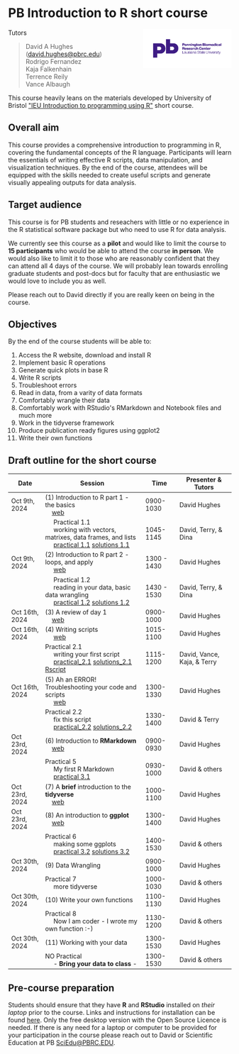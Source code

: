 # PB Introduction to R short course

<img src="images/PBRC_purple.png" alt="PB logo" width="200" style="float: right;"/>

Tutors

> David A Hughes (<david.hughes@pbrc.edu>)<br>
> Rodrigo Fernandez<br>
> Kaja Falkenhain<br>
> Terrence Reily<br>
> Vance Albaugh<br>

This course heavily leans on the materials developed by University of Bristol ["IEU Introduction to programming using R"](https://github.com/MRCIEU/introduction-to-r/tree/main) short course. 

## Overall aim

This course provides a comprehensive introduction to programming in R, covering the fundamental concepts of the R language. Participants will learn the essentials of writing effective R scripts, data manipulation, and visualization techniques. By the end of the course, attendees will be equipped with the skills needed to create useful scripts and generate visually appealing outputs for data analysis.

## Target audience
This course is for PB students and reseachers with little or no experience in the R statistical software package but who need to use R for data analysis. 

We currently see this course as a **pilot** and would like to limit the course to **15 participants** who would be able to attend the course **in person**. We would also like to limit it to those who are reasonably confident that they can attend all 4 days of the course. We will probably lean towards enrolling graduate students and post-docs but for faculty that are enthusiastic we would love to include you as well. 

Please reach out to David directly if you are really keen on being in the course. 

## Objectives
By the end of the course students will be able to:

1.	Access the R website, download and install R
2.	Implement basic R operations
3. Generate quick plots in base R
4. Write R scripts
5. Troubleshoot errors
6. Read in data, from a varity of data formats
7. Comfortably wrangle their data
8. Comfortably work with RStudio's RMarkdown and Notebook files and much more
9. Work in the tidyverse framework
10. Produce publication ready figures using ggplot2
11. Write their own functions


## Draft outline for the short course
	
|Date|Session |Time | Presenter & Tutors|
|--------|--------|-------|-------|
| Oct 9th, 2024 | (1) Introduction to R part 1 -  the basics <br> &nbsp;&nbsp;&nbsp;&nbsp;[web](https://hughesevoanth.github.io/intro_to_r/day1/intro_part1.html)| 0900-1030 | David Hughes |
| | &nbsp;&nbsp;&nbsp;&nbsp; Practical 1.1  <br> &nbsp;&nbsp;&nbsp;&nbsp; working with vectors, matrixes, data frames, and lists <br> &nbsp;&nbsp;&nbsp;&nbsp; [practical 1.1](https://hughesevoanth.github.io/intro_to_r/day1/practical_1.1.html) [solutions 1.1](https://hughesevoanth.github.io/intro_to_r/day1/solutions_1.1.html)| 1045-1145 | David, Terry, & Dina|
|Oct 9th, 2024| (2) Introduction to R part 2  - loops, and apply <br> &nbsp;&nbsp;&nbsp;&nbsp; [web](https://hughesevoanth.github.io/intro_to_r/day1/intro_part2.html) | 1300 - 1430 | David Hughes|
||&nbsp;&nbsp;&nbsp;&nbsp; Practical 1.2  <br> &nbsp;&nbsp;&nbsp;&nbsp; reading in your data, basic data wrangling <br> &nbsp;&nbsp;&nbsp;&nbsp; [practical 1.2](https://hughesevoanth.github.io/intro_to_r/day1/practical_1.2.html) [solutions 1.2](https://hughesevoanth.github.io/intro_to_r/day1/solutions_1.2.html)| 1430 - 1530 | David, Terry, & Dina|
|Oct 16th, 2024| (3) A review of day 1 <br> &nbsp;&nbsp;&nbsp;&nbsp;[web](https://hughesevoanth.github.io/intro_to_r/day2/01_a_review_of_day1.html)  | 0900-1000|David Hughes|
|Oct 16th, 2024| (4) Writing scripts <br> &nbsp;&nbsp;&nbsp;&nbsp; [web](https://hughesevoanth.github.io/intro_to_r/day2/02_writing_scripts.html) |1015-1100| David Hughes|
||Practical 2.1 <br> &nbsp;&nbsp;&nbsp;&nbsp; writing your first script <br> &nbsp;&nbsp;&nbsp;&nbsp; [practical_2.1](https://hughesevoanth.github.io/intro_to_r/day2/03_practical_2.1.html) [solutions_2.1](https://hughesevoanth.github.io/intro_to_r/day2/04_solutions_2.1.html) [Rscript](https://github.com/hughesevoanth/intro_to_r/blob/main/day2/04_solutions_2.1.R)|1115-1200| David, Vance, Kaja, & Terry|
|Oct 16th, 2024| (5) Ah an ERROR! Troubleshooting your code and scripts <br> &nbsp;&nbsp;&nbsp;&nbsp; [web](https://hughesevoanth.github.io/intro_to_r/day2/05_troubleshooting_errors.html)| 1300-1330 |David Hughes|
||Practical 2.2 <br> &nbsp;&nbsp;&nbsp;&nbsp; fix this script <br> &nbsp;&nbsp;&nbsp;&nbsp; [practical_2.2](https://github.com/hughesevoanth/intro_to_r/blob/main/day2/06_practical_2.2.R) [solutions_2.2](https://github.com/hughesevoanth/intro_to_r/blob/main/day2/07_solutions_2.2.R)  |1330-1400| David & Terry |
|Oct 23rd, 2024| (6) Introduction to **RMarkdown** <br> &nbsp;&nbsp;&nbsp;&nbsp;[web](https://hughesevoanth.github.io/intro_to_r/day3/01_Intro_to_RMarkdown.html) |0900-0930| David Hughes|
||Practical 5 <br> &nbsp;&nbsp;&nbsp;&nbsp; My first R Markdown <br> &nbsp;&nbsp;&nbsp;&nbsp; [practical 3.1](https://hughesevoanth.github.io/intro_to_r/day3/01_Intro_to_RMarkdown#/practical-3.1) |0930-1000| David & others|
|Oct 23rd, 2024| (7) A **brief** introduction to the **tidyverse** <br> &nbsp;&nbsp;&nbsp;&nbsp;[web](https://hughesevoanth.github.io/intro_to_r/day3/02_Intro_to_tidyverse.html) |1000-1100| David Hughes|
|Oct 23rd, 2024| (8) An introduction to **ggplot** <br> &nbsp;&nbsp;&nbsp;&nbsp;[web](https://hughesevoanth.github.io/intro_to_r/day3/03_Intro_to_ggplot.html)|1300-1400| David Hughes|
||Practical 6 <br> &nbsp;&nbsp;&nbsp;&nbsp; making some ggplots <br> &nbsp;&nbsp;&nbsp;&nbsp; [practical 3.2](https://hughesevoanth.github.io/intro_to_r/day3/02_practical_3.3.html) [solutions 3.2](https://hughesevoanth.github.io/intro_to_r/day3/02_solutions_3.3.html)|1400-1530| David & others|
|Oct 30th, 2024| (9) Data Wrangling |0900-1000| David Hughes|
||Practical 7 <br> &nbsp;&nbsp;&nbsp;&nbsp; more tidyverse |1000-1030| David & others|
|Oct 30th, 2024| (10) Write your own functions |1100-1130| David Hughes|
||Practical 8 <br> &nbsp;&nbsp;&nbsp;&nbsp; Now I am coder - I wrote my own function :-) |1130-1200| David & others|
|Oct 30th, 2024| (11) Working with your data |1300-1530| David Hughes|
||NO Practical <br> &nbsp;&nbsp;&nbsp;&nbsp; - **Bring your data to class** - |1300-1530| David & others|

## Pre-course preparation 

Students should ensure that they have **R** and **RStudio** installed on *their laptop* prior to the course.  Links and instructions for installation can be found [here](https://www.rstudio.com/products/rstudio/download/#download). Only the free desktop version with the Open Source Licence is needed. If there is any need for a laptop or computer to be provided for your participation in the course please reach out to David or Scientific Education at PB <SciEdu@PBRC.EDU>.


